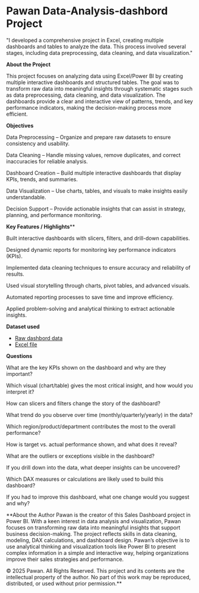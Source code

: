 # Pawan Data-Analysis-dashbord Project
"I developed a comprehensive project in Excel, creating multiple dashboards and tables to analyze the data. This process involved several stages, including data preprocessing, data cleaning, and data visualization."


**About the Project**

This project focuses on analyzing data using Excel/Power BI by creating multiple interactive dashboards and structured tables. The goal was to transform raw data into meaningful insights through systematic stages such as data preprocessing, data cleaning, and data visualization. The dashboards provide a clear and interactive view of patterns, trends, and key performance indicators, making the decision-making process more efficient.

**Objectives**

Data Preprocessing – Organize and prepare raw datasets to ensure consistency and usability.

Data Cleaning – Handle missing values, remove duplicates, and correct inaccuracies for reliable analysis.

Dashboard Creation – Build multiple interactive dashboards that display KPIs, trends, and summaries.

Data Visualization – Use charts, tables, and visuals to make insights easily understandable.

Decision Support – Provide actionable insights that can assist in strategy, planning, and performance monitoring.

**Key Features / Highlights****

Built interactive dashboards with slicers, filters, and drill-down capabilities.

Designed dynamic reports for monitoring key performance indicators (KPIs).

Implemented data cleaning techniques to ensure accuracy and reliability of results.

Used visual storytelling through charts, pivot tables, and advanced visuals.

Automated reporting processes to save time and improve efficiency.

Applied problem-solving and analytical thinking to extract actionable insights.

**Dataset used**

-  <a href="https://github.com/Pawan-rd-2005/Data-Analysis-dashbord/blob/main/MS_Dashboard%20-%20(2).pbix"> Raw dashbord data </a>
- <a href="https://github.com/Pawan-rd-2005/Data-Analysis-dashbord/blob/main/Mobile%20Sales%20Data.xlsx"> Excel file </a>

**Questions**

What are the key KPIs shown on the dashboard and why are they important?

Which visual (chart/table) gives the most critical insight, and how would you interpret it?

How can slicers and filters change the story of the dashboard?

What trend do you observe over time (monthly/quarterly/yearly) in the data?

Which region/product/department contributes the most to the overall performance?

How is target vs. actual performance shown, and what does it reveal?

What are the outliers or exceptions visible in the dashboard?

If you drill down into the data, what deeper insights can be uncovered?

Which DAX measures or calculations are likely used to build this dashboard?

If you had to improve this dashboard, what one change would you suggest and why?


**About the Author Pawan is the creator of this Sales Dashboard project in Power BI. With a keen interest in data analysis and visualization, Pawan focuses on transforming raw data into meaningful insights that support business decision-making. The project reflects skills in data cleaning, modeling, DAX calculations, and dashboard design. Pawan’s objective is to use analytical thinking and visualization tools like Power BI to present complex information in a simple and interactive way, helping organizations improve their sales strategies and performance.

© 2025 Pawan. All Rights Reserved. This project and its contents are the intellectual property of the author. No part of this work may be reproduced, distributed, or used without prior permission.**
